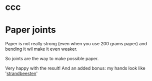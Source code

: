 # ccc

# Paper joints

Paper is not really strong (even when you use 200 grams paper) and bending it wil make it even weaker.

So joints are the way to make possible paper.

Very happy with the result! And an added bonus: my hands look like '[strandbeesten](http://www.strandbeest.com/photos.php)'